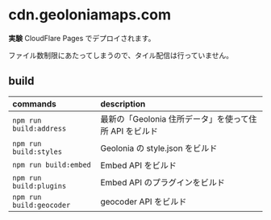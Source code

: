 # cdn.geoloniamaps.com

**実験** CloudFlare Pages でデプロイされます。

ファイル数制限にあたってしまうので、タイル配信は行っていません。

## build

| commands                 | description |
| :----------------------- | :------------- |
| `npm run build:address`  | 最新の「Geolonia 住所データ」を使って住所 API をビルド |
| `npm run build:styles`    | Geolonia の style.json をビルド |
| `npm run build:embed`    | Embed API をビルド |
| `npm run build:plugins`  | Embed API のプラグインをビルド |
| `npm run build:geocoder` | geocoder API をビルド |
